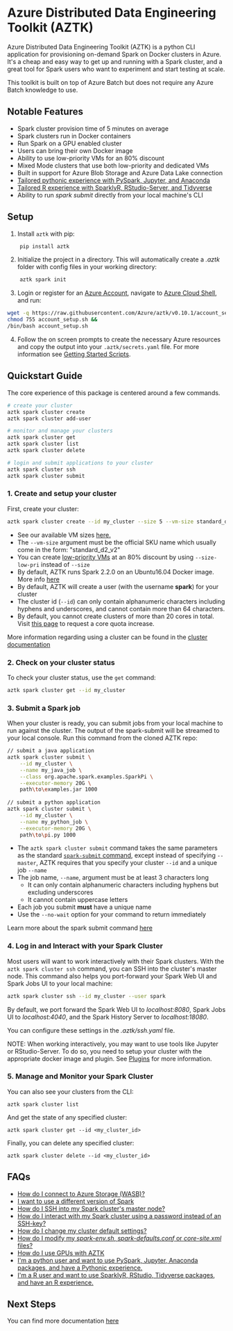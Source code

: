 # Azure Distributed Data Engineering Toolkit (AZTK)
Azure Distributed Data Engineering Toolkit (AZTK) is a python CLI application for provisioning on-demand Spark on Docker clusters in Azure. It's a cheap and easy way to get up and running with a Spark cluster, and a great tool for Spark users who want to experiment and start testing at scale.

This toolkit is built on top of Azure Batch but does not require any Azure Batch knowledge to use.

## Notable Features
- Spark cluster provision time of 5 minutes on average
- Spark clusters run in Docker containers
- Run Spark on a GPU enabled cluster
- Users can bring their own Docker image
- Ability to use low-priority VMs for an 80% discount
- Mixed Mode clusters that use both low-priority and dedicated VMs
- Built in support for Azure Blob Storage and Azure Data Lake connection
- [Tailored pythonic experience with PySpark, Jupyter, and Anaconda](https://github.com/Azure/aztk/wiki/PySpark-on-Azure-with-AZTK)
- [Tailored R experience with SparklyR, RStudio-Server, and Tidyverse](https://github.com/Azure/aztk/wiki/SparklyR-on-Azure-with-AZTK)
- Ability to run _spark submit_ directly from your local machine's CLI

## Setup

1. Install `aztk` with pip:
```bash
    pip install aztk
```
2. Initialize the project in a directory. This will automatically create a *.aztk* folder with config files in your working directory:
```bash
    aztk spark init
```
3. Login or register for an [Azure Account](https://azure.microsoft.com), navigate to [Azure Cloud Shell](https://shell.azure.com), and run:
```sh
wget -q https://raw.githubusercontent.com/Azure/aztk/v0.10.1/account_setup.sh -O account_setup.sh &&
chmod 755 account_setup.sh &&
/bin/bash account_setup.sh
```

4. Follow the on screen prompts to create the necessary Azure resources and copy the output into your `.aztk/secrets.yaml` file. For more information see [Getting Started Scripts](./01-Getting-Started-Script).


## Quickstart Guide

The core experience of this package is centered around a few commands.

```sh
# create your cluster
aztk spark cluster create
aztk spark cluster add-user
```
```sh
# monitor and manage your clusters
aztk spark cluster get
aztk spark cluster list
aztk spark cluster delete
```
```sh
# login and submit applications to your cluster
aztk spark cluster ssh
aztk spark cluster submit
```

### 1. Create and setup your cluster

First, create your cluster:
```bash
aztk spark cluster create --id my_cluster --size 5 --vm-size standard_d2_v2
```
- See our available VM sizes [here.](https://docs.microsoft.com/en-us/azure/virtual-machines/linux/sizes) 
- The `--vm-size` argument must be the official SKU name which usually come in the form: "standard_d2_v2"
- You can create [low-priority VMs](https://docs.microsoft.com/en-us/azure/batch/batch-low-pri-vms) at an 80% discount by using `--size-low-pri` instead of `--size`
- By default, AZTK runs Spark 2.2.0 on an Ubuntu16.04 Docker image. More info [here](/docker-image)
- By default, AZTK will create a user (with the username **spark**) for your cluster
- The cluster id (`--id`) can only contain alphanumeric characters including hyphens and underscores, and cannot contain more than 64 characters.
- By default, you cannot create clusters of more than 20 cores in total. Visit [this page](https://docs.microsoft.com/en-us/azure/batch/batch-quota-limit#view-batch-quotas) to request a core quota increase.

More information regarding using a cluster can be found in the [cluster documentation](./docs/10-clusters.md)

### 2. Check on your cluster status
To check your cluster status, use the `get` command:
```bash
aztk spark cluster get --id my_cluster
```

### 3. Submit a Spark job

When your cluster is ready, you can submit jobs from your local machine to run against the cluster. The output of the spark-submit will be streamed to your local console. Run this command from the cloned AZTK repo:
```bash
// submit a java application
aztk spark cluster submit \
    --id my_cluster \
    --name my_java_job \
    --class org.apache.spark.examples.SparkPi \
    --executor-memory 20G \
    path\to\examples.jar 1000
    
// submit a python application
aztk spark cluster submit \
    --id my_cluster \
    --name my_python_job \
    --executor-memory 20G \
    path\to\pi.py 1000
```
- The `aztk spark cluster submit` command takes the same parameters as the standard [`spark-submit` command](https://spark.apache.org/docs/latest/submitting-applications.html), except instead of specifying `--master`, AZTK requires that you specify your cluster `--id` and a unique job `--name`
- The job name, `--name`, argument must be at least 3 characters long
    - It can only contain alphanumeric characters including hyphens but excluding underscores
    - It cannot contain uppercase letters
- Each job you submit **must** have a unique name
- Use the `--no-wait` option for your command to return immediately

Learn more about the spark submit command [here](./docs/20-spark-submit.md)

### 4. Log in and Interact with your Spark Cluster
Most users will want to work interactively with their Spark clusters. With the `aztk spark cluster ssh` command, you can SSH into the cluster's master node. This command also helps you port-forward your Spark Web UI and Spark Jobs UI to your local machine:
```bash
aztk spark cluster ssh --id my_cluster --user spark
```
By default, we port forward the Spark Web UI to *localhost:8080*, Spark Jobs UI to *localhost:4040*, and the Spark History Server to *localhost:18080*.

You can configure these settings in the *.aztk/ssh.yaml* file.

NOTE: When working interactively, you may want to use tools like Jupyter or RStudio-Server. To do so, you need to setup your cluster with the appropriate docker image and plugin. See [Plugins](./docs/15-plugins.md) for more information.

### 5. Manage and Monitor your Spark Cluster

You can also see your clusters from the CLI:
```
aztk spark cluster list
```

And get the state of any specified cluster:
```
aztk spark cluster get --id <my_cluster_id>
```

Finally, you can delete any specified cluster:
```
aztk spark cluster delete --id <my_cluster_id>
```

## FAQs
- [How do I connect to Azure Storage (WASB)?](./docs/30-cloud-storage.md)
- [I want to use a different version of Spark](./docs/12-docker-image.md)
- [How do I SSH into my Spark cluster's master node?](./docs/10-clusters.md#ssh-and-port-forwarding)
- [How do I interact with my Spark cluster using a password instead of an SSH-key?](./docs/10-clusters.md#interactive-mode)
- [How do I change my cluster default settings?](./docs/13-configuration.md)
- [How do I modify my *spark-env.sh*, *spark-defaults.conf* or *core-site.xml* files?](./docs/13-configuration.md)
- [How do I use GPUs with AZTK](./docs/60-gpu.md)
- [I'm a python user and want to use PySpark, Jupyter, Anaconda packages, and have a Pythonic experience.](https://github.com/Azure/aztk/wiki/PySpark-on-Azure-with-AZTK)
- [I'm a R user and want to use SparklyR, RStudio, Tidyverse packages, and have an R experience.](https://github.com/Azure/aztk/wiki/SparklyR-on-Azure-with-AZTK)

## Next Steps
You can find more documentation [here](./docs)
